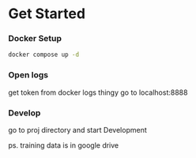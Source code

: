 

# Get Started 

### Docker Setup
```bash
docker compose up -d 
```


### Open logs 
get token from docker logs thingy
go to localhost:8888 


### Develop
go to proj directory and start Development

ps. training data is in google drive 